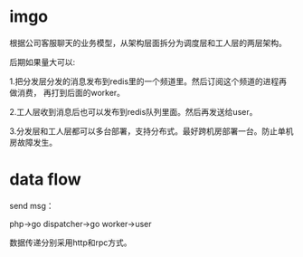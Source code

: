 # imgo

根据公司客服聊天的业务模型，从架构层面拆分为调度层和工人层的两层架构。

后期如果量大可以:

1.把分发层分发的消息发布到redis里的一个频道里。然后订阅这个频道的进程再做消费，
再打到后面的worker。

2.工人层收到消息后也可以发布到redis队列里面。然后再发送给user。

3.分发层和工人层都可以多台部署，支持分布式。最好跨机房部署一台。防止单机房故障发生。

# data flow
send msg：

php->go dispatcher->go worker->user

数据传递分别采用http和rpc方式。
# 